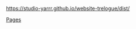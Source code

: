 https://studio-yarrr.github.io/website-trelogue/dist/

[Pages](https://studio-yarrr.github.io/website-trelogue/dist/)



